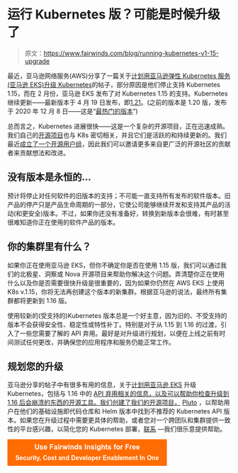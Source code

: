 # 运行 Kubernetes 版？可能是时候升级了

> 原文：<https://www.fairwinds.com/blog/running-kubernetes-v1-15-upgrade>

 最近，亚马逊网络服务(AWS)分享了一篇关于[计划用亚马逊弹性 Kubernetes 服务(亚马逊 EKS)升级 Kubernetes](https://aws.amazon.com/blogs/containers/planning-kubernetes-upgrades-with-amazon-eks/?nc1=b_rp)的帖子，部分原因是他们停止支持 Kubernetes 1.15，而在 2 月份，亚马逊 EKS 发布了对 Kubernetes 1.15 的支持。Kubernetes 继续更新——最新版本于 4 月 19 日发布，即[1.21](https://kubernetes.io/docs/setup/release/notes/)。(之前的版本是 1.20 版，发布于 2020 年 12 月 8 日——这是“[最热门的版本](https://kubernetes.io/blog/2020/12/08/kubernetes-1-20-release-announcement/)”)

总而言之，Kubernetes 进展很快——这是一个复杂的开源项目，正在迅速成熟。我们自己的[开源项目](/open-source-software)也与 K8s 密切相关，并且它们是活跃的和持续更新的。我们最近[成立了一个开源用户组](/open-source-software-user-group)，因此我们可以邀请更多来自更广泛的开源社区的贡献者来贡献想法和改进。

## 没有版本是永恒的...

预计将停止对任何软件的旧版本的支持；不可能一直支持所有发布的软件版本。旧产品的停产只是产品生命周期的一部分，它使公司能够继续开发和支持其产品的活动(和更安全)版本。不过，如果你还没有准备好，转换到新版本会很难，有时甚至很难知道你正在使用的软件产品的版本。

## 你的集群里有什么？

如果你正在使用亚马逊 EKS，但你不确定你是否在使用 1.15 版，我们可以通过我们的北极星、洞察或 Nova 开源项目来帮助你解决这个问题。弄清楚你正在使用什么以及你是否需要很快升级是很重要的，因为如果你仍然在 AWS EKS 上使用 K8s v.1.15，你将无法再创建这个版本的新集群。根据亚马逊的说法，最终所有集群都将更新到 1.16 版。

使用较新的(受支持的)Kubernetes 版本总是一个好主意，因为旧的、不受支持的版本不会获得安全性、稳定性或特性补丁。特别是对于从 1.15 到 1.16 的过渡，引入了一些您需要了解的 API 弃用。最好是对升级进行规划，以便在上线之前有时间测试任何更改，并确保您的应用程序和服务仍能正常工作。

## 规划您的升级

亚马逊分享的帖子中有很多有用的信息，关于[计划用亚马逊 EKS](https://aws.amazon.com/blogs/containers/planning-kubernetes-upgrades-with-amazon-eks/?nc1=b_rp) 升级 Kubernetes，包括与 1.16 中的 [API 弃用相关的信息，以及可以帮助你检查升级到 1.16 后会崩溃的东西的开源工具。我们创建了我们的开源项目，](https://kubernetes.io/blog/2019/07/18/api-deprecations-in-1-16/) [Pluto](https://github.com/FairwindsOps/pluto) ，以帮助用户在他们的基础设施即代码仓库和 Helm 版本中找到不推荐的 Kubernetes API 版本。如果您在升级过程中需要更具体的帮助，或者您对一个跨团队和集群提供一致性的平台感兴趣，以简化您的 Kubernetes 部署，[联系](/fairwinds-insights-schedule-demo) —我们很乐意提供帮助。

[![Use Fairwinds Insights for Free Security, Cost and Developer Enablement In One](img/7c86296320eb01b215d8e2755e9c5b9d.png)](https://cta-redirect.hubspot.com/cta/redirect/2184645/34aa4987-a1f9-438a-a145-d7d82d5c479a)